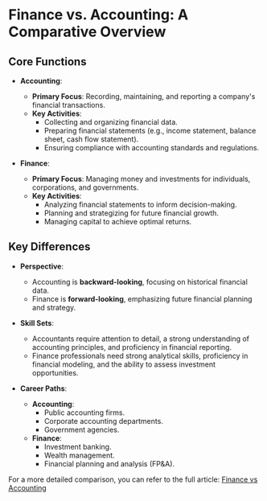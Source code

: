 # Finance vs. Accounting: A Comparative Overview

## Core Functions

- **Accounting**:
  - **Primary Focus**: Recording, maintaining, and reporting a company's financial transactions.
  - **Key Activities**:
    - Collecting and organizing financial data.
    - Preparing financial statements (e.g., income statement, balance sheet, cash flow statement).
    - Ensuring compliance with accounting standards and regulations.

- **Finance**:
  - **Primary Focus**: Managing money and investments for individuals, corporations, and governments.
  - **Key Activities**:
    - Analyzing financial statements to inform decision-making.
    - Planning and strategizing for future financial growth.
    - Managing capital to achieve optimal returns.

## Key Differences

- **Perspective**:
  - Accounting is **backward-looking**, focusing on historical financial data.
  - Finance is **forward-looking**, emphasizing future financial planning and strategy.

- **Skill Sets**:
  - Accountants require attention to detail, a strong understanding of accounting principles, and proficiency in financial reporting.
  - Finance professionals need strong analytical skills, proficiency in financial modeling, and the ability to assess investment opportunities.

- **Career Paths**:
  - **Accounting**:
    - Public accounting firms.
    - Corporate accounting departments.
    - Government agencies.
  - **Finance**:
    - Investment banking.
    - Wealth management.
    - Financial planning and analysis (FP&A).

For a more detailed comparison, you can refer to the full article: [Finance vs Accounting](https://corporatefinanceinstitute.com/resources/career/finance-vs-accounting/)
